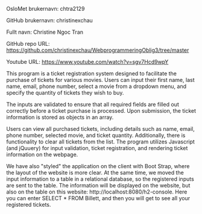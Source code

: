 OsloMet brukernavn: chtra2129

GitHub brukernavn: christinexchau

Fullt navn: Christine Ngoc Tran 

GitHub repo URL: https://github.com/christinexchau/WebprogrammeringOblig3/tree/master

Youtube URL: https://www.youtube.com/watch?v=sgv7Hcd9wpY

This program is a ticket registration system designed to facilitate the purchase of tickets for various movies. 
Users can input their first name, last name, email, phone number, select a movie from a dropdown menu,
and specify the quantity of tickets they wish to buy.

The inputs are validated to ensure that all required fields are filled out correctly before a ticket
purchase is processed. Upon submission, the ticket information is stored as objects in an array.

Users can view all purchased tickets, including details such as name, email, phone number, 
selected movie, and ticket quantity. Additionally, there is functionality to clear all
tickets from the list. The program utilizes Javascript (and jQuuery) for input validation, ticket 
registration, and rendering ticket information on the webpage.

We have also "styled" the application on the client with Boot Strap, 
where the layout of the website is more clear. At the same time, we moved the
input information to a table in a relational database, so the
registered inputs are sent to the table. The information will be displayed on the website, 
but also on the table on this website: http://localhost:8080/h2-console. 
Here you can enter SELECT * FROM Billett, and then you will get to see all your registered tickets.
